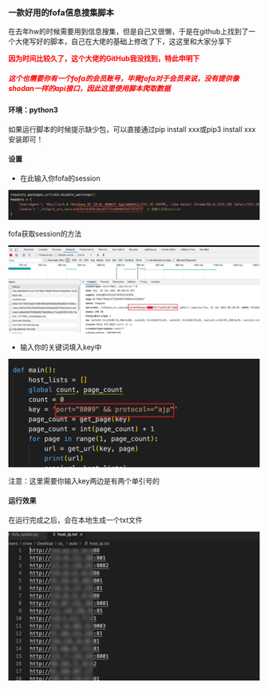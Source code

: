 ### 										一款好用的fofa信息搜集脚本

在去年hw的时候需要用到信息搜集，但是自己又很懒，于是在github上找到了一个大佬写好的脚本，自己在大佬的基础上修改了下，这这里和大家分享下

​                                                             **<font color="red">因为时间比较久了，这个大佬的GitHub我没找到，特此申明下</font>**

##### <font color='red'>这个也需要你有一个fofa的会员账号，毕竟fofa对于会员来说，没有提供像shodan一样的api接口，因此这里使用脚本爬取数据</font>

#### 环境：python3 

如果运行脚本的时候提示缺少包，可以直接通过pip install xxx或pip3 install xxx安装即可！

#### 设置

- 在此输入你fofa的session

<img src="1.png">



fofa获取session的方法

<img src="2.png">

- 输入你的关键词填入key中

<img src="3.png">

注意：这里需要你输入key两边是有两个单引号的

#### 运行效果

在运行完成之后，会在本地生成一个txt文件

<img src="4.png">
